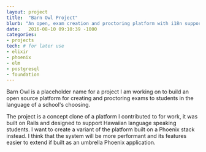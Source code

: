 ```yaml
---
layout: project
title:  "Barn Owl Project"
blurb: "An open, exam creation and proctoring platform with i18n support."
date:   2016-08-10 09:10:39 -1000
categories:
- projects
tech: # for later use
- elixir
- phoenix
- elm
- postgresql
- foundation
---
```


Barn Owl is a placeholder name for a project I am working on to build an open source platform for creating and proctoring exams to students in the language of a school's choosing.

The project is a concept clone of a platform I contributed to for work, it was built on Rails and designed to support Hawaiian language speaking students. I want to create a variant of the platform built on a Phoenix stack instead. I think that the system will be more performant and its features easier to extend if built as an umbrella Phoenix application.
